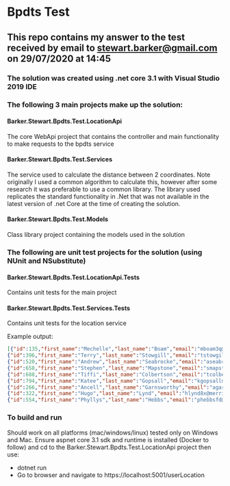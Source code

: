 # Bpdts Test

## This repo contains my answer to the test received by email to stewart.barker@gmail.com on 29/07/2020 at 14:45
### The solution was created using .net core 3.1 with Visual Studio 2019 IDE

### The following 3 main projects make up the solution:

#### Barker.Stewart.Bpdts.Test.LocationApi
The core WebApi project that contains the controller and main functionality to make requests to the bpdts service

#### Barker.Stewart.Bpdts.Test.Services
The service used to calculate the distance between 2 coordinates. Note originally I used a common algorithm to calculate this, 
however after some research it was preferable to use a common library. The library used replicates the standard functionality in .Net that was
not available in the latest version of .net Core at the time of creating the solution.

#### Barker.Stewart.Bpdts.Test.Models
Class library project containing the models used in the solution

### The following are unit test projects for the solution (using NUnit and NSubstitute)

#### Barker.Stewart.Bpdts.Test.LocationApi.Tests
Contains unit tests for the main project

#### Barker.Stewart.Bpdts.Test.Services.Tests
Contains unit tests for the location service

Example output:
```json
[{"id":135,"first_name":"Mechelle","last_name":"Boam","email":"mboam3q@thetimes.co.uk","ip_address":"113.71.242.187","latitude":-6.5115909,"longitude":105.652983},
{"id":396,"first_name":"Terry","last_name":"Stowgill","email":"tstowgillaz@webeden.co.uk","ip_address":"143.190.50.240","latitude":-6.7098551,"longitude":111.3479498},
{"id":520,"first_name":"Andrew","last_name":"Seabrocke","email":"aseabrockeef@indiegogo.com","ip_address":"28.146.197.176","latitude":27.69417,"longitude":109.73583},
{"id":658,"first_name":"Stephen","last_name":"Mapstone","email":"smapstonei9@bandcamp.com","ip_address":"187.79.141.124","latitude":-8.1844859,"longitude":113.6680747},
{"id":688,"first_name":"Tiffi","last_name":"Colbertson","email":"tcolbertsonj3@vimeo.com","ip_address":"141.49.93.0","latitude":37.13,"longitude":-84.08},
{"id":794,"first_name":"Katee","last_name":"Gopsall","email":"kgopsallm1@cam.ac.uk","ip_address":"203.138.133.164","latitude":5.7204203,"longitude":10.901604},
{"id":266,"first_name":"Ancell","last_name":"Garnsworthy","email":"agarnsworthy7d@seattletimes.com","ip_address":"67.4.69.137","latitude":51.6553959,"longitude":0.0572553},
{"id":322,"first_name":"Hugo","last_name":"Lynd","email":"hlynd8x@merriam-webster.com","ip_address":"109.0.153.166","latitude":51.6710832,"longitude":0.8078532},
{"id":554,"first_name":"Phyllys","last_name":"Hebbs","email":"phebbsfd@umn.edu","ip_address":"100.89.186.13","latitude":51.5489435,"longitude":0.3860497}]
```

### To build and run
Should work on all platforms (mac/windows/linux) tested only on Windows and Mac. Ensure aspnet core 3.1 sdk and runtime is installed (Docker to follow) and cd to the Barker.Stewart.Bpdts.Test.LocationApi project then use:
* dotnet run
* Go to browser and navigate to https://localhost:5001/userLocation
